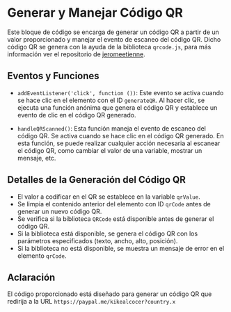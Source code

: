 # Generar y Manejar Código QR

Este bloque de código se encarga de generar un código QR a partir de un valor proporcionado y manejar el evento de escaneo del código QR.
Dicho código QR  se genera con la ayuda de la biblioteca `qrcode.js`, para más información ver el repositorio de [jeromeetienne](http://jeromeetienne.github.com/jquery-qrcode/).

## Eventos y Funciones

- `addEventListener('click', function ())`: Este evento se activa cuando se hace clic en el elemento con el ID `generateQR`. Al hacer clic, se ejecuta una función anónima que genera el código QR y establece un evento de clic en el código QR generado.
  
- `handleQRScanned()`: Esta función maneja el evento de escaneo del código QR. Se activa cuando se hace clic en el código QR generado. En esta función, se puede realizar cualquier acción necesaria al escanear el código QR, como cambiar el valor de una variable, mostrar un mensaje, etc.

## Detalles de la Generación del Código QR

- El valor a codificar en el QR se establece en la variable `qrValue`.
- Se limpia el contenido anterior del elemento con ID `qrCode` antes de generar un nuevo código QR.
- Se verifica si la biblioteca `QRCode` está disponible antes de generar el código QR.
- Si la biblioteca está disponible, se genera el código QR con los parámetros especificados (texto, ancho, alto, posición).
- Si la biblioteca no está disponible, se muestra un mensaje de error en el elemento `qrCode`.

## Aclaración

El código proporcionado está diseñado para generar un código QR que redirija a la URL `https://paypal.me/kikealcocer?country.x`
